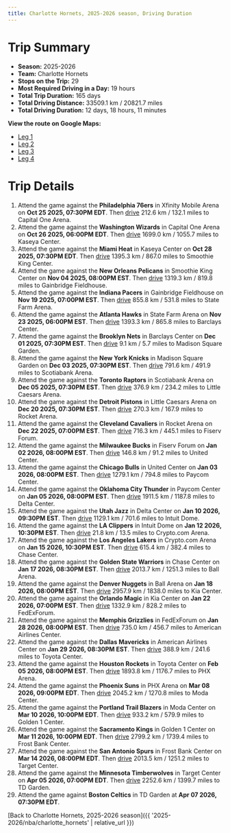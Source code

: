 ```yaml
---
title: Charlotte Hornets, 2025-2026 season, Driving Duration
---
```


# Trip Summary
- **Season:** 2025-2026
- **Team:** Charlotte Hornets
- **Stops on the Trip:** 29
- **Most Required Driving in a Day:** 19 hours
- **Total Trip Duration:** 165 days
- **Total Driving Distance:** 33509.1 km / 20821.7 miles
- **Total Driving Duration:** 12 days, 18 hours, 11 minutes

**View the route on Google Maps:**
- [Leg 1](https://www.google.com/maps/dir/Xfinity+Mobile+Arena+Philadelphia+PA/Capital+One+Arena+Washington+DC/Kaseya+Center+Miami+FL/Smoothie+King+Center+New+Orleans+LA/Gainbridge+Fieldhouse+Indianapolis+IN/State+Farm+Arena+Atlanta+GA/Barclays+Center+Brooklyn+NY/Madison+Square+Garden+New+York+NY/Scotiabank+Arena+Toronto+ON/Little+Caesars+Arena+Detroit+MI)
- [Leg 2](https://www.google.com/maps/dir/Little+Caesars+Arena+Detroit+MI/Rocket+Arena+Cleveland+OH/Fiserv+Forum+Milwaukee+WI/United+Center+Chicago+IL/Paycom+Center+Oklahoma+City+OK/Delta+Center+Salt+Lake+City+UT/Intuit+Dome+Inglewood+CA/Crypto.com+Arena+Los+Angeles+CA/Chase+Center+San+Francisco+CA/Ball+Arena+Denver+CO)
- [Leg 3](https://www.google.com/maps/dir/Ball+Arena+Denver+CO/Kia+Center+Orlando+FL/FedExForum+Memphis+TN/American+Airlines+Center+Dallas+TX/Toyota+Center+Houston+TX/PHX+Arena+Phoenix+AZ/Moda+Center+Portland+OR/Golden+1+Center+Sacramento+CA/Frost+Bank+Center+San+Antonio+TX/Target+Center+Minneapolis+MN)
- [Leg 4](https://www.google.com/maps/dir/Target+Center+Minneapolis+MN/TD+Garden+Boston+MA)

# Trip Details
1. Attend the game against the **Philadelphia 76ers** in Xfinity Mobile Arena on **Oct 25 2025, 07:30PM EDT**. Then [drive](https://www.google.com/maps/dir/Xfinity+Mobile+Arena+Philadelphia+PA/Capital+One+Arena+Washington+DC) 212.6 km / 132.1 miles to Capital One Arena.
2. Attend the game against the **Washington Wizards** in Capital One Arena on **Oct 26 2025, 06:00PM EDT**. Then [drive](https://www.google.com/maps/dir/Capital+One+Arena+Washington+DC/Kaseya+Center+Miami+FL) 1699.0 km / 1055.7 miles to Kaseya Center.
3. Attend the game against the **Miami Heat** in Kaseya Center on **Oct 28 2025, 07:30PM EDT**. Then [drive](https://www.google.com/maps/dir/Kaseya+Center+Miami+FL/Smoothie+King+Center+New+Orleans+LA) 1395.3 km / 867.0 miles to Smoothie King Center.
4. Attend the game against the **New Orleans Pelicans** in Smoothie King Center on **Nov 04 2025, 08:00PM EST**. Then [drive](https://www.google.com/maps/dir/Smoothie+King+Center+New+Orleans+LA/Gainbridge+Fieldhouse+Indianapolis+IN) 1319.3 km / 819.8 miles to Gainbridge Fieldhouse.
5. Attend the game against the **Indiana Pacers** in Gainbridge Fieldhouse on **Nov 19 2025, 07:00PM EST**. Then [drive](https://www.google.com/maps/dir/Gainbridge+Fieldhouse+Indianapolis+IN/State+Farm+Arena+Atlanta+GA) 855.8 km / 531.8 miles to State Farm Arena.
6. Attend the game against the **Atlanta Hawks** in State Farm Arena on **Nov 23 2025, 06:00PM EST**. Then [drive](https://www.google.com/maps/dir/State+Farm+Arena+Atlanta+GA/Barclays+Center+Brooklyn+NY) 1393.3 km / 865.8 miles to Barclays Center.
7. Attend the game against the **Brooklyn Nets** in Barclays Center on **Dec 01 2025, 07:30PM EST**. Then [drive](https://www.google.com/maps/dir/Barclays+Center+Brooklyn+NY/Madison+Square+Garden+New+York+NY) 9.1 km / 5.7 miles to Madison Square Garden.
8. Attend the game against the **New York Knicks** in Madison Square Garden on **Dec 03 2025, 07:30PM EST**. Then [drive](https://www.google.com/maps/dir/Madison+Square+Garden+New+York+NY/Scotiabank+Arena+Toronto+ON) 791.6 km / 491.9 miles to Scotiabank Arena.
9. Attend the game against the **Toronto Raptors** in Scotiabank Arena on **Dec 05 2025, 07:30PM EST**. Then [drive](https://www.google.com/maps/dir/Scotiabank+Arena+Toronto+ON/Little+Caesars+Arena+Detroit+MI) 376.9 km / 234.2 miles to Little Caesars Arena.
10. Attend the game against the **Detroit Pistons** in Little Caesars Arena on **Dec 20 2025, 07:30PM EST**. Then [drive](https://www.google.com/maps/dir/Little+Caesars+Arena+Detroit+MI/Rocket+Arena+Cleveland+OH) 270.3 km / 167.9 miles to Rocket Arena.
11. Attend the game against the **Cleveland Cavaliers** in Rocket Arena on **Dec 22 2025, 07:00PM EST**. Then [drive](https://www.google.com/maps/dir/Rocket+Arena+Cleveland+OH/Fiserv+Forum+Milwaukee+WI) 716.3 km / 445.1 miles to Fiserv Forum.
12. Attend the game against the **Milwaukee Bucks** in Fiserv Forum on **Jan 02 2026, 08:00PM EST**. Then [drive](https://www.google.com/maps/dir/Fiserv+Forum+Milwaukee+WI/United+Center+Chicago+IL) 146.8 km / 91.2 miles to United Center.
13. Attend the game against the **Chicago Bulls** in United Center on **Jan 03 2026, 08:00PM EST**. Then [drive](https://www.google.com/maps/dir/United+Center+Chicago+IL/Paycom+Center+Oklahoma+City+OK) 1279.1 km / 794.8 miles to Paycom Center.
14. Attend the game against the **Oklahoma City Thunder** in Paycom Center on **Jan 05 2026, 08:00PM EST**. Then [drive](https://www.google.com/maps/dir/Paycom+Center+Oklahoma+City+OK/Delta+Center+Salt+Lake+City+UT) 1911.5 km / 1187.8 miles to Delta Center.
15. Attend the game against the **Utah Jazz** in Delta Center on **Jan 10 2026, 09:30PM EST**. Then [drive](https://www.google.com/maps/dir/Delta+Center+Salt+Lake+City+UT/Intuit+Dome+Inglewood+CA) 1129.1 km / 701.6 miles to Intuit Dome.
16. Attend the game against the **LA Clippers** in Intuit Dome on **Jan 12 2026, 10:30PM EST**. Then [drive](https://www.google.com/maps/dir/Intuit+Dome+Inglewood+CA/Crypto.com+Arena+Los+Angeles+CA) 21.8 km / 13.5 miles to Crypto.com Arena.
17. Attend the game against the **Los Angeles Lakers** in Crypto.com Arena on **Jan 15 2026, 10:30PM EST**. Then [drive](https://www.google.com/maps/dir/Crypto.com+Arena+Los+Angeles+CA/Chase+Center+San+Francisco+CA) 615.4 km / 382.4 miles to Chase Center.
18. Attend the game against the **Golden State Warriors** in Chase Center on **Jan 17 2026, 08:30PM EST**. Then [drive](https://www.google.com/maps/dir/Chase+Center+San+Francisco+CA/Ball+Arena+Denver+CO) 2013.7 km / 1251.3 miles to Ball Arena.
19. Attend the game against the **Denver Nuggets** in Ball Arena on **Jan 18 2026, 08:00PM EST**. Then [drive](https://www.google.com/maps/dir/Ball+Arena+Denver+CO/Kia+Center+Orlando+FL) 2957.9 km / 1838.0 miles to Kia Center.
20. Attend the game against the **Orlando Magic** in Kia Center on **Jan 22 2026, 07:00PM EST**. Then [drive](https://www.google.com/maps/dir/Kia+Center+Orlando+FL/FedExForum+Memphis+TN) 1332.9 km / 828.2 miles to FedExForum.
21. Attend the game against the **Memphis Grizzlies** in FedExForum on **Jan 28 2026, 08:00PM EST**. Then [drive](https://www.google.com/maps/dir/FedExForum+Memphis+TN/American+Airlines+Center+Dallas+TX) 735.0 km / 456.7 miles to American Airlines Center.
22. Attend the game against the **Dallas Mavericks** in American Airlines Center on **Jan 29 2026, 08:30PM EST**. Then [drive](https://www.google.com/maps/dir/American+Airlines+Center+Dallas+TX/Toyota+Center+Houston+TX) 388.9 km / 241.6 miles to Toyota Center.
23. Attend the game against the **Houston Rockets** in Toyota Center on **Feb 05 2026, 08:00PM EST**. Then [drive](https://www.google.com/maps/dir/Toyota+Center+Houston+TX/PHX+Arena+Phoenix+AZ) 1893.8 km / 1176.7 miles to PHX Arena.
24. Attend the game against the **Phoenix Suns** in PHX Arena on **Mar 08 2026, 09:00PM EDT**. Then [drive](https://www.google.com/maps/dir/PHX+Arena+Phoenix+AZ/Moda+Center+Portland+OR) 2045.2 km / 1270.8 miles to Moda Center.
25. Attend the game against the **Portland Trail Blazers** in Moda Center on **Mar 10 2026, 10:00PM EDT**. Then [drive](https://www.google.com/maps/dir/Moda+Center+Portland+OR/Golden+1+Center+Sacramento+CA) 933.2 km / 579.9 miles to Golden 1 Center.
26. Attend the game against the **Sacramento Kings** in Golden 1 Center on **Mar 11 2026, 10:00PM EDT**. Then [drive](https://www.google.com/maps/dir/Golden+1+Center+Sacramento+CA/Frost+Bank+Center+San+Antonio+TX) 2799.2 km / 1739.4 miles to Frost Bank Center.
27. Attend the game against the **San Antonio Spurs** in Frost Bank Center on **Mar 14 2026, 08:00PM EDT**. Then [drive](https://www.google.com/maps/dir/Frost+Bank+Center+San+Antonio+TX/Target+Center+Minneapolis+MN) 2013.5 km / 1251.2 miles to Target Center.
28. Attend the game against the **Minnesota Timberwolves** in Target Center on **Apr 05 2026, 07:00PM EDT**. Then [drive](https://www.google.com/maps/dir/Target+Center+Minneapolis+MN/TD+Garden+Boston+MA) 2252.6 km / 1399.7 miles to TD Garden.
29. Attend the game against **Boston Celtics** in TD Garden at **Apr 07 2026, 07:30PM EDT**.

[Back to Charlotte Hornets, 2025-2026 season]({{ '2025-2026/nba/charlotte_hornets' | relative_url }})

